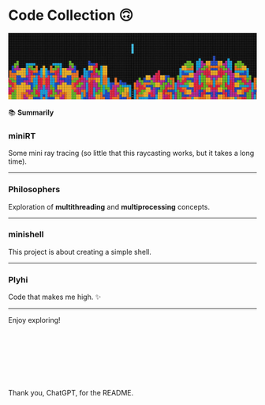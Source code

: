 # Code Collection 🙃

![Beautiful header image][HeaderImg]

[HeaderImg]: README.md.src/header.jpg

📚 **Summarily**

### **miniRT**
Some mini ray tracing (so little that this raycasting works, but it takes a long time).

---

### **Philosophers**
Exploration of **multithreading** and **multiprocessing** concepts.

---

### **minishell**
This project is about creating a simple shell.

---

### **Plyhi**
Code that makes me high. ✨

---

Enjoy exploring!

<br>
<br>
<br>
<br>
<br>
<br>

Thank you, ChatGPT, for the README.

